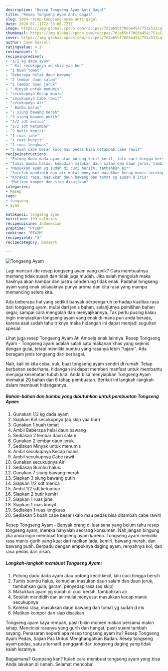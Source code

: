 ```yaml
---
description: "Resep Tongseng Ayam Anti Gagal"
title: "Resep Tongseng Ayam Anti Gagal"
slug: 5084-resep-tongseng-ayam-anti-gagal
date: 2020-07-11T22:33:06.727Z
image: https://img-global.cpcdn.com/recipes/7d5e65bf7066e454/751x532cq70/tongseng-ayam-foto-resep-utama.jpg
thumbnail: https://img-global.cpcdn.com/recipes/7d5e65bf7066e454/751x532cq70/tongseng-ayam-foto-resep-utama.jpg
cover: https://img-global.cpcdn.com/recipes/7d5e65bf7066e454/751x532cq70/tongseng-ayam-foto-resep-utama.jpg
author: Jane Russell
ratingvalue: 4.2
reviewcount: 5
recipeingredient:
- "1/2 kg dada ayam"
- " Kol secukupnya aq skip yaa bun"
- "1 buah tomat"
- "Beberapa helai daun bawang"
- "2 lembar daun salam"
- "2 lembar daun jeruk"
- " Minyak untuk menumis"
- "secukupnya Kecap manis"
- "secukupnya Cabe rawit"
- "secukupnya Air"
- " Bumbu halus"
- "7 siung bawang merah"
- "3 siung bawang putih"
- "1/2 sdt merica"
- "1/2 sdt ketumbar"
- "2 butir kemiri"
- "1 ruas jahe"
- "1 ruas kunyit"
- "1 ruas lengkuas"
- "5 buah cabe besar kalo mau pedas bisa ditambah cabe rawit"
recipeinstructions:
- "Potong dadu dada ayam atau potong kecil-kecil, lalu cuci hingga bersih"
- "Tumis bumbu halus, kemudian masukan daun salam dan daun jeruk, tambahkan gula, garam, penyedap rasa (aq skip)"
- "Masukkan ayam yg sudah di cuci bersih, tambahkan air"
- "Setelah mendidih dan air mulai menyusut masukkan kecap manis secukupnya"
- "Koreksi rasa, masukkan daun bawang dan tomat yg sudah d iris"
- "Matikan kompor dan siap disajikan"
categories:
- Resep
tags:
- tongseng
- ayam

katakunci: tongseng ayam 
nutrition: 199 calories
recipecuisine: Indonesian
preptime: "PT16M"
cooktime: "PT42M"
recipeyield: "3"
recipecategory: Dessert

---
```



![Tongseng Ayam](https://img-global.cpcdn.com/recipes/7d5e65bf7066e454/751x532cq70/tongseng-ayam-foto-resep-utama.jpg)

Lagi mencari ide resep tongseng ayam yang unik? Cara membuatnya memang tidak susah dan tidak juga mudah. Jika salah mengolah maka hasilnya akan hambar dan justru cenderung tidak enak. Padahal tongseng ayam yang enak selayaknya punya aroma dan cita rasa yang mampu memancing selera kita.

Ada beberapa hal yang sedikit banyak berpengaruh terhadap kualitas rasa dari tongseng ayam, mulai dari jenis bahan, selanjutnya pemilihan bahan segar, sampai cara mengolah dan menyajikannya. Tak perlu pusing kalau ingin menyiapkan tongseng ayam yang enak di mana pun anda berada, karena asal sudah tahu triknya maka hidangan ini dapat menjadi suguhan spesial.

Lihat juga resep Tongseng Ayam Ati Ampela enak lainnya. Resep Tongseng Ayam - Tongseng ayam adalah salah satu makanan khas yang sejenis dengan gulai, tetapi memiliki bumbu yang rasanya lebih &#34;tajam&#34;. Ada beragam jenis tongseng dari berbagai.


Nah, kali ini kita coba, yuk, buat tongseng ayam sendiri di rumah. Tetap berbahan sederhana, hidangan ini dapat memberi manfaat untuk membantu menjaga kesehatan tubuh kita. Anda bisa menyiapkan Tongseng Ayam memakai 20 bahan dan 6 tahap pembuatan. Berikut ini langkah-langkah dalam membuat hidangannya.

<!--inarticleads1-->

##### Bahan-bahan dan bumbu yang dibutuhkan untuk pembuatan Tongseng Ayam:

1. Gunakan 1/2 kg dada ayam
1. Siapkan  Kol secukupnya (aq skip yaa bun)
1. Gunakan 1 buah tomat
1. Ambil Beberapa helai daun bawang
1. Sediakan 2 lembar daun salam
1. Gunakan 2 lembar daun jeruk
1. Sediakan  Minyak untuk menumis
1. Ambil secukupnya Kecap manis
1. Ambil secukupnya Cabe rawit
1. Gunakan secukupnya Air
1. Sediakan  Bumbu halus:
1. Gunakan 7 siung bawang merah
1. Siapkan 3 siung bawang putih
1. Siapkan 1/2 sdt merica
1. Ambil 1/2 sdt ketumbar
1. Siapkan 2 butir kemiri
1. Siapkan 1 ruas jahe
1. Siapkan 1 ruas kunyit
1. Sediakan 1 ruas lengkuas
1. Sediakan 5 buah cabe besar (kalo mau pedas bisa ditambah cabe rawit)


Resep Tongseng Ayam - Banyak orang di luar sana yang belum tahu resep tongseng ayam, mereka hanyalah seorang konsumen. Nah,jangan bingung jika anda ingin membuat tongseng ayam karena. Tongseng ayam memiliki rasa manis-gurih yang kuat dari racikan lada, kemiri, bawang merah, dan bawang putih. Berpadu dengan empuknya daging ayam, renyahnya kol, dan rasa pedas dari irisan. 

<!--inarticleads2-->

##### Langkah-langkah membuat Tongseng Ayam:

1. Potong dadu dada ayam atau potong kecil-kecil, lalu cuci hingga bersih
1. Tumis bumbu halus, kemudian masukan daun salam dan daun jeruk, tambahkan gula, garam, penyedap rasa (aq skip)
1. Masukkan ayam yg sudah di cuci bersih, tambahkan air
1. Setelah mendidih dan air mulai menyusut masukkan kecap manis secukupnya
1. Koreksi rasa, masukkan daun bawang dan tomat yg sudah d iris
1. Matikan kompor dan siap disajikan


Tongseng ayam kaya rempah, pasti bikin momen makan bersama makin lahap. Mencicipi rasanya yang gurih dan hangat, pasti suami tambah sayang. Penasaran seperti apa resep tongseng ayam itu? Resep Tongseng Ayam Pedas, Sajian Pas Untuk Menghangatkan Badan. Resep tongseng ayam pedas, satu alternatif pengganti dari tongseng daging yang tidak kalah lezatnya. 

Bagaimana? Gampang kan? Itulah cara membuat tongseng ayam yang bisa Anda lakukan di rumah. Selamat mencoba!
